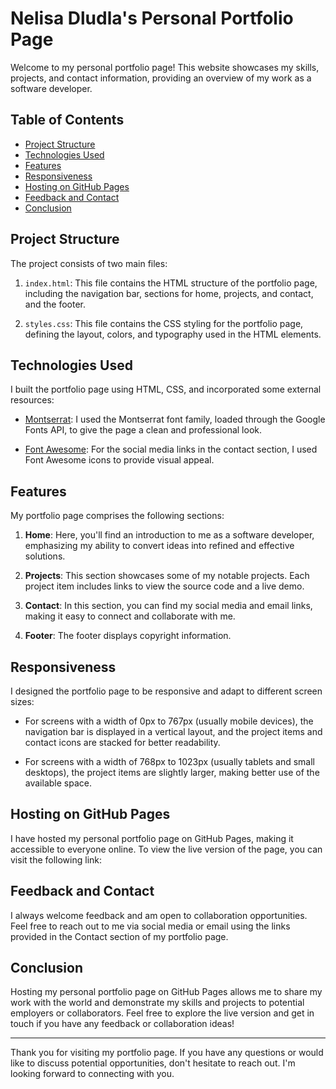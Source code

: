 # Nelisa Dludla's Personal Portfolio Page

Welcome to my personal portfolio page! This website showcases my skills, projects, and contact information, providing an overview of my work as a software developer.

## Table of Contents

- [Project Structure](#project-structure)
- [Technologies Used](#technologies-used)
- [Features](#features)
- [Responsiveness](#responsiveness)
- [Hosting on GitHub Pages](#hosting-on-github-pages)
- [Feedback and Contact](#feedback-and-contact)
- [Conclusion](#conclusion)

## Project Structure

The project consists of two main files:

1. `index.html`: This file contains the HTML structure of the portfolio page, including the navigation bar, sections for home, projects, and contact, and the footer.

2. `styles.css`: This file contains the CSS styling for the portfolio page, defining the layout, colors, and typography used in the HTML elements.

## Technologies Used

I built the portfolio page using HTML, CSS, and incorporated some external resources:

- [Montserrat](https://fonts.google.com/specimen/Montserrat): I used the Montserrat font family, loaded through the Google Fonts API, to give the page a clean and professional look.

- [Font Awesome](https://fontawesome.com/): For the social media links in the contact section, I used Font Awesome icons to provide visual appeal.

## Features

My portfolio page comprises the following sections:

1. **Home**: Here, you'll find an introduction to me as a software developer, emphasizing my ability to convert ideas into refined and effective solutions.

2. **Projects**: This section showcases some of my notable projects. Each project item includes links to view the source code and a live demo.

3. **Contact**: In this section, you can find my social media and email links, making it easy to connect and collaborate with me.

4. **Footer**: The footer displays copyright information.

## Responsiveness

I designed the portfolio page to be responsive and adapt to different screen sizes:

- For screens with a width of 0px to 767px (usually mobile devices), the navigation bar is displayed in a vertical layout, and the project items and contact icons are stacked for better readability.

- For screens with a width of 768px to 1023px (usually tablets and small desktops), the project items are slightly larger, making better use of the available space.

## Hosting on GitHub Pages

I have hosted my personal portfolio page on GitHub Pages, making it accessible to everyone online. To view the live version of the page, you can visit the following link:

## Feedback and Contact

I always welcome feedback and am open to collaboration opportunities. Feel free to reach out to me via social media or email using the links provided in the Contact section of my portfolio page.

## Conclusion

Hosting my personal portfolio page on GitHub Pages allows me to share my work with the world and demonstrate my skills and projects to potential employers or collaborators. Feel free to explore the live version and get in touch if you have any feedback or collaboration ideas!

---
Thank you for visiting my portfolio page. If you have any questions or would like to discuss potential opportunities, don't hesitate to reach out. I'm looking forward to connecting with you.
